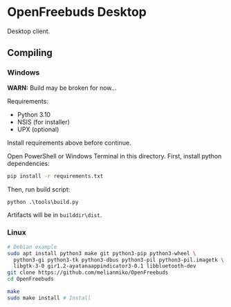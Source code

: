 
OpenFreebuds Desktop
=====================

Desktop client.

Compiling
---------
### Windows

**WARN:** Build may be broken for now...

Requirements:
- Python 3.10
- NSIS (for installer)
- UPX (optional)

Install requirements above before continue.

Open PowerShell or Windows Terminal in this directory.
First, install python dependencies:

```bash
pip install -r requirements.txt
```

Then, run build script:

```
python .\tools\build.py
```

Artifacts will be in `builddir\dist`.

### Linux
```bash
# Debian example
sudo apt install python3 make git python3-pip python3-wheel \
  python3-gi python3-tk python3-dbus python3-pil python3-pil.imagetk \
  libgtk-3-0 gir1.2-ayatanaappindicator3-0.1 libbluetooth-dev
git clone https://github.com/melianmiko/OpenFreebuds
cd OpenFreebuds

make
sudo make install # Install
```